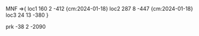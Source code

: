 MNF =>{
    loc1 160 2 -412 {cm:2024-01-18}
    loc2 287 8 -447 {cm:2024-01-18}
    loc3 24 13 -380
}

prk -38 2 -2090
